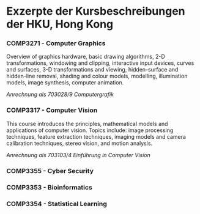 # Exzerpte der Kursbeschreibungen der HKU, Hong Kong

### COMP3271 - Computer Graphics 
Overview of graphics hardware, basic drawing algorithms, 2-D transformations, windowing and clipping, interactive input devices, curves and surfaces, 3-D transformations and viewing, hidden-surface and hidden-line removal, shading and colour models, modelling, illumination models, image synthesis, computer animation. 

*Anrechnung als 703028/9 Computergrafik*

### COMP3317 - Computer Vision
This course introduces the principles, mathematical models and applications of computer vision. Topics include: image processing techniques, feature extraction techniques, imaging models and camera calibration techniques, stereo vision, and motion analysis. 

*Anrechnung als 703103/4 Einführung in Computer Vision*

### COMP3355 - Cyber Security

### COMP3353 - Bioinformatics

### COMP3354 - Statistical Learning
